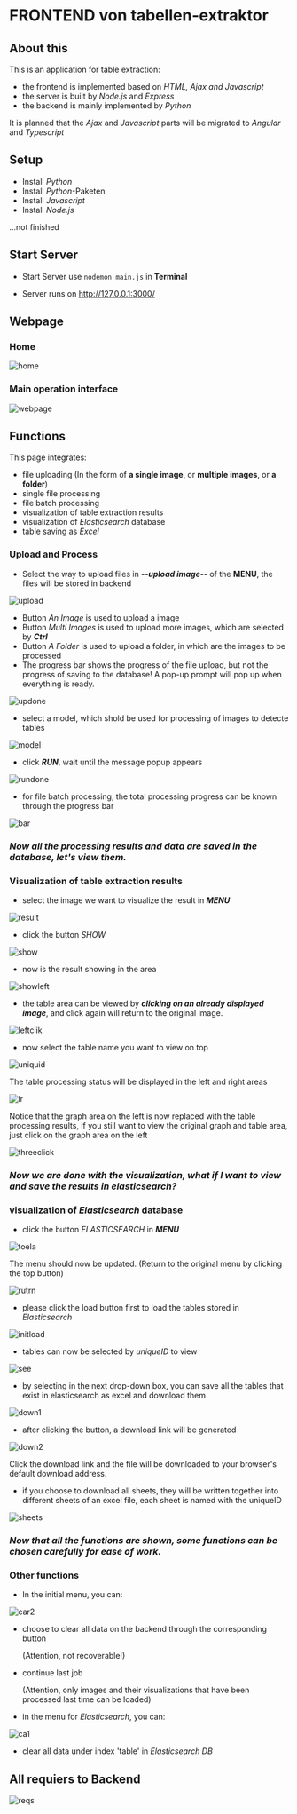 # FRONTEND von tabellen-extraktor
## About this

This is an application for table extraction:
- the frontend is implemented based on _HTML, Ajax and Javascript_
- the server is built by _Node.js_ and _Express_ 
- the backend is mainly implemented by _Python_

It is planned that the _Ajax_ and _Javascript_ parts will be migrated to _Angular_ and _Typescript_

## Setup

- Install *Python*
- Install *Python*-Paketen
- Install *Javascript*
- Install *Node.js*

...not finished

## Start Server

- Start Server use `nodemon main.js` in **Terminal**

- Server runs on http://127.0.0.1:3000/

## Webpage

### Home
![home](bild/home.jpg)

### Main operation interface

![webpage](bild/webpage.jpg)

## Functions
This page integrates:
- file uploading (In the form of **a single image**, or **multiple images**, or **a folder**)
- single file processing
- file batch processing
- visualization of table extraction results
- visualization of _Elasticsearch_ database
- table saving as _Excel_

### Upload and Process

- Select the way to upload files in **_--upload image--_** of the **MENU**, the files will be stored in backend

![upload](bild/upload.jpg)

   - Button _An Image_ is used to upload a image
   - Button _Multi Images_ is used to upload more images, which are selected by **_Ctrl_**
   - Button _A Folder_ is used to upload a folder, in which are the images to be processed
   - The progress bar shows the progress of the file upload, but not the progress of saving to the database! A pop-up prompt will pop up when everything is ready.

![updone](bild/updone.jpg)

- select a model, which shold be used for processing of images to detecte tables

![model](bild/model.jpg)

- click **_RUN_**, wait until the message popup appears

![rundone](bild/rundone.jpg)

- for file batch processing, the total processing progress can be known through the progress bar

![bar](bild/progressbar.jpg)

### _Now all the processing results and data are saved in the database, let's view them._

### Visualization of table extraction results

- select the image we want to visualize the result in **_MENU_** 

![result](bild/result.jpg)

- click the button _SHOW_

![show](bild/show.jpg)

- now is the result showing in the area

![showleft](bild/leftshow.jpg)

- the table area can be viewed by **_clicking on an already displayed image_**, and click again will return to the original image.

![leftclik](bild/leftclick.gif)

- now select the table name you want to view on top

![uniquid](bild/uniqueid.jpg)

The table processing status will be displayed in the left and right areas

![lr](bild/showtable.jpg)

  Notice that the graph area on the left is now replaced with the table processing results, if you still want to view the original graph and table area, just click on the graph area on the left

  ![threeclick](bild/threeclick.gif)

### _Now we are done with the visualization, what if I want to view and save the results in elasticsearch?_ ###

### visualization of _Elasticsearch_ database
- click the button _ELASTICSEARCH_ in **_MENU_**

![toela](bild/toela.jpg)

The menu should now be updated.
(Return to the original menu by clicking the top button)

![rutrn](bild/return.jpg)

- please click the load button first to load the tables stored in _Elasticsearch_

![initload](bild/inintload.jpg)

- tables can now be selected by _uniqueID_ to view

![see](bild/seleundsee.jpg)

- by selecting in the next drop-down box, you can save all the tables that exist in elasticsearch as excel and download them

![down1](bild/seleunddown.jpg)

- after clicking the button, a download link will be generated

![down2](bild/selunddown2.jpg)

Click the download link and the file will be downloaded to your browser's default download address.

- if you choose to download all sheets, they will be written together into different sheets of an excel file, each sheet is named with the uniqueID

![sheets](bild/exceltable.jpg)


### **_Now that all the functions are shown, some functions can be chosen carefully for ease of work._**

### Other functions
- In the initial menu, you can:

![car2](bild/caref2.jpg)

  - choose to clear all data on the backend through the corresponding button 
  
     (Attention, not recoverable!)
  - continue last job
     
     (Attention, only images and their visualizations that have been processed last time can be loaded)

  

- in the menu for _Elasticsearch_, you can:

![ca1](bild/ca1.jpg)

  - clear all data under index 'table' in _Elasticsearch DB_


## All requiers to Backend

![reqs](bild/reqs.jpg)

